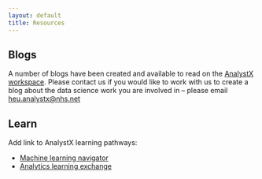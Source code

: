 ```yaml
---
layout: default
title: Resources
---
```


## Blogs

A number of blogs have been created and available to read on the [AnalystX workspace](https://future.nhs.uk/DataAnalytics/view?objectId=25231408). Please contact us if you would like to work with us to create a blog about the data science work you are involved in – please email [heu.analystx@nhs.net](mailto:heu.analystx@nhs.net)

## Learn

Add link to AnalystX learning pathways:
- [Machine learning navigator](https://future.nhs.uk/DataAnalytics/view?objectID=26103568)
- [Analytics learning exchange](https://future.nhs.uk/DataAnalytics/view?objectID=26656560)
